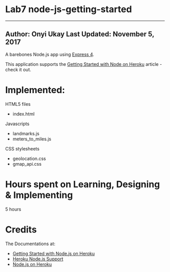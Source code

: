 # Lab7 node-js-getting-started
-------------------------------------------------------------------------
Author: Onyi Ukay
Last Updated: November 5, 2017
-------------------------------------------------------------------------

A barebones Node.js app using [Express 4](http://expressjs.com/).

This application supports the [Getting Started with Node on Heroku](https://devcenter.heroku.com/articles/getting-started-with-nodejs) article - check it out.

# Implemented:

HTML5 files
* index.html

Javascripts
* landmarks.js
* meters_to_miles.js

CSS stylesheets
* geolocation.css
* gmap_api.css


# Hours spent on Learning, Designing & Implementing
5 hours

# Credits

The Documentations at:
- [Getting Started with Node.js on Heroku](https://devcenter.heroku.com/articles/getting-started-with-nodejs)
- [Heroku Node.js Support](https://devcenter.heroku.com/articles/nodejs-support)
- [Node.js on Heroku](https://devcenter.heroku.com/categories/nodejs)


